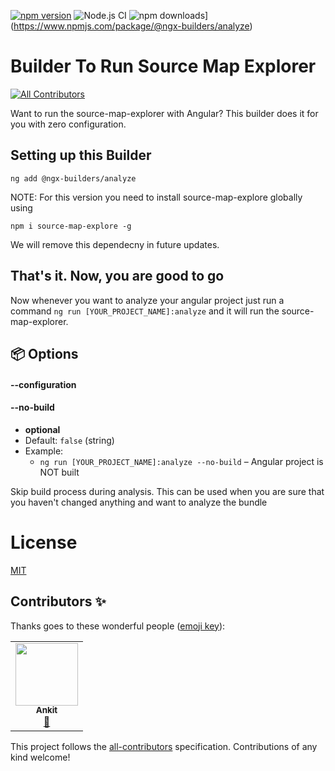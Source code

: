 [![npm version](https://badge.fury.io/js/%40ngx-builders%2Fanalyze.svg)](https://badge.fury.io/js/%40ngx-builders%2Fanalyze)
![Node.js CI](https://github.com/ngx-builders/source-map-analyzer/workflows/Node.js%20CI/badge.svg?branch=master)
![npm downloads](https://img.shields.io/npm/dt/@ngx-builders/analyze?label=npm%20downloads)](https://www.npmjs.com/package/@ngx-builders/analyze)

# Builder To Run Source Map Explorer
<!-- ALL-CONTRIBUTORS-BADGE:START - Do not remove or modify this section -->
[![All Contributors](https://img.shields.io/badge/all_contributors-1-orange.svg?style=flat-square)](#contributors-)
<!-- ALL-CONTRIBUTORS-BADGE:END -->

Want to run the source-map-explorer with Angular? 
This builder does it for you with zero configuration.


## Setting up this Builder

```
ng add @ngx-builders/analyze
```

NOTE: For this version you need to install source-map-explore globally using

```
npm i source-map-explore -g
```

We will remove this dependecny in future updates.

## That's it. Now, you are good to go

Now whenever you want to analyze your angular project just run a command `ng run [YOUR_PROJECT_NAME]:analyze` and it will run the source-map-explorer.


## 📦 Options <a name="options"></a>

#### --configuration <a name="configuration"></a>

#### --no-build <a name="no-build"></a>
- **optional**
- Default: `false` (string)
- Example:
  - `ng run [YOUR_PROJECT_NAME]:analyze --no-build` – Angular project is NOT built

Skip build process during analysis.
This can be used when you are sure that you haven't changed anything and want to analyze the bundle

# License
[MIT](https://github.com/ngx-builders/source-map-analyzer/blob/master/LICENSE)


## Contributors ✨

Thanks goes to these wonderful people ([emoji key](https://allcontributors.org/docs/en/emoji-key)):

<!-- ALL-CONTRIBUTORS-LIST:START - Do not remove or modify this section -->
<!-- prettier-ignore-start -->
<!-- markdownlint-disable -->
<table>
  <tr>
    <td align="center"><a href="https://ankitsharmablogs.com/"><img src="https://avatars1.githubusercontent.com/u/33789321?v=4" width="100px;" alt=""/><br /><sub><b>Ankit</b></sub></a><br /><a href="https://github.com/ngx-builders/source-map-analyzer/commits?author=AnkitSharma-007" title="Documentation">📖</a></td>
  </tr>
</table>

<!-- markdownlint-enable -->
<!-- prettier-ignore-end -->
<!-- ALL-CONTRIBUTORS-LIST:END -->

This project follows the [all-contributors](https://github.com/all-contributors/all-contributors) specification. Contributions of any kind welcome!
